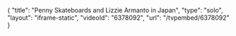 {
    "title": "Penny Skateboards and Lizzie Armanto in Japan",
    "type": "solo",
    "layout": "iframe-static",
    "videoId": "6378092",
    "url": "\/tvpembed\/6378092"
}